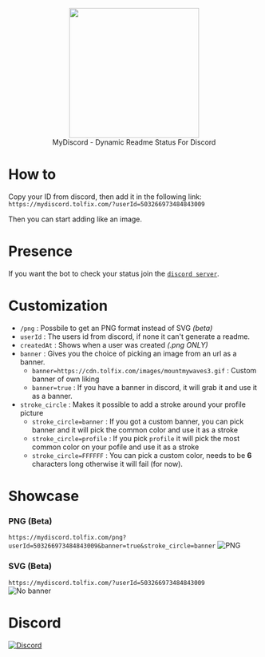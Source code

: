 <p align="center">
  <img width="260" src="https://media.discordapp.net/attachments/873608981602517022/873913177442775060/45d3f71aaa39a19ac0ccbca180fa98f6-2.jpg?width=353&height=442">
  <br/>
  MyDiscord - Dynamic Readme Status For Discord
</p>

# How to
Copy your ID from discord, then add it in the following link: `https://mydiscord.tolfix.com/?userId=503266973484843009`

Then you can start adding like an image.

# Presence
If you want the bot to check your status join the [`discord server`](https://discord.gg/6X89rWQnBd).

# Customization 
* `/png` : Possbile to get an PNG format instead of SVG *(beta)*
* `userId` : The users id from discord, if none it can't generate a readme.
* `createdAt` : Shows when a user was created *(.png ONLY)*
* `banner` : Gives you the choice of picking an image from an url as a banner.
  * `banner=https://cdn.tolfix.com/images/mountmywaves3.gif` : Custom banner of own liking
  * `banner=true` : If you have a banner in discord, it will grab it and use it as a banner.
* `stroke_circle` : Makes it possible to add a stroke around your profile picture
  * `stroke_circle=banner` : If you got a custom banner, you can pick banner and it will pick the common color and use it as a stroke
  * `stroke_circle=profile` : If you pick `profile` it will pick the most common color on your pofile and use it as a stroke
  * `stroke_circle=FFFFFF` : You can pick a custom color, needs to be **6** characters long otherwise it will fail (for now).

# Showcase

### PNG (Beta)
`https://mydiscord.tolfix.com/png?userId=503266973484843009&banner=true&stroke_circle=banner`
![PNG](https://mydiscord.tolfix.com/png?userId=503266973484843009)


### SVG (Beta)
`https://mydiscord.tolfix.com/?userId=503266973484843009`
<br/>
![No banner](https://mydiscord.tolfix.com/?userId=503266973484843009&false=true)

# Discord
[![Discord](https://discord.com/api/guilds/833438897484595230/widget.png?style=banner4)](https://discord.gg/xHde7g93Yh)
